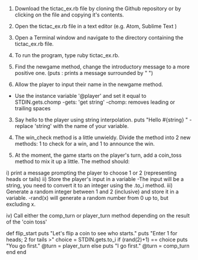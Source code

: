 1) Download the tictac_ex.rb file by cloning the Github repository
or by clicking on the file and copying it's contents.
1) Open the tictac_ex.rb file in a text editor (e.g. Atom, Sublime Text )
2) Open a Terminal window and navigate to the directory containing the tictac_ex.rb file.
3) To run the program, type ruby tictac_ex.rb.

1) Find the newgame method, change the introductory message to a more positive one.
  (puts : prints a message surrounded by " ")
2) Allow the player to input their name in the newgame method.
  - Use the instance variable '@player' and set it equal to STDIN.gets.chomp
  -gets: 'get string'
  -chomp: removes leading or trailing spaces
3) Say hello to the player using string interpolation.
  puts "Hello #{string} " - replace 'string' with the name of your variable.


1) The win_check method is a little unwieldy. Divide the method into 2 new
  methods: 1 to check for a win, and 1 to announce the win.


2) At the moment, the game starts on the player's turn, add a coin_toss method
to mix it up a little. The method should:

  i) print a message prompting the player to choose 1 or 2
    (representing heads or tails)
  ii) Store the player's input in a variable
      -The input will be a string, you need to convert it to an integer
      using the .to_i method.
  iii) Generate a random integer between 1 and 2 (inclusive) and store it in
    a variable.
    -rand(x) will generate a random number from 0 up to, but excluding x.

  iv) Call either the comp_turn or player_turn method depending on the
      result of the 'coin toss'

  def flip_start
    puts "Let's flip a coin to see who starts."
    puts "Enter 1 for heads; 2 for tails >"
    choice = STDIN.gets.to_i
      if (rand(2)+1) == choice
        puts "You go first."
        @turn = player_turn
      else
        puts "I go first."
        @turn = comp_turn
      end
  end
